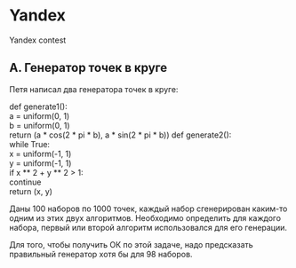 # Yandex
Yandex contest

## A. Генератор точек в круге

Петя написал два генератора точек в круге:

def generate1():  
    a = uniform(0, 1)  
    b = uniform(0, 1)  
    return (a * cos(2 * pi * b), a * sin(2 * pi * b))
def generate2():  
    while True:  
        x = uniform(-1, 1)  
        y = uniform(-1, 1)  
        if x ** 2 + y ** 2 > 1:  
            continue  
        return (x, y)
        
Даны 100 наборов по 1000 точек, каждый набор сгенерирован каким-то одним из этих двух алгоритмов. Необходимо определить для каждого набора, первый или второй алгоритм использовался для его генерации.

Для того, чтобы получить ОК по этой задаче, надо предсказать правильный генератор хотя бы для 98 наборов.
